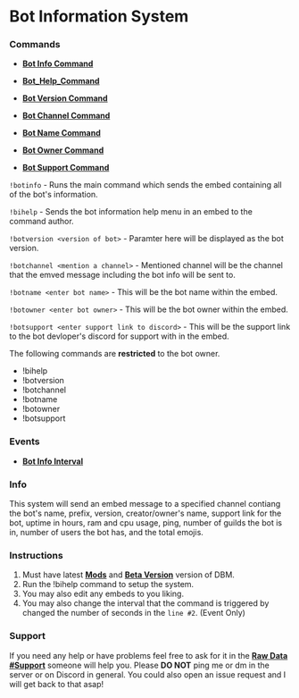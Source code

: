 # Bot Information System

### Commands

* **[Bot Info Command](https://github.com/Zacwilson90/DBMProjects/blob/Bot-Information-System/Bot_Info_Command.js)**

* **[Bot_Help_Command](https://github.com/Zacwilson90/DBMProjects/blob/Bot-Information-System/Bot_Help_Command.js)**

* **[Bot Version Command](https://github.com/Zacwilson90/DBMProjects/blob/Bot-Information-System/Bot_Version_Command.js)**

* **[Bot Channel Command](https://github.com/Zacwilson90/DBMProjects/blob/Bot-Information-System/Bot_Channel_Command.js)**

* **[Bot Name Command](https://github.com/Zacwilson90/DBMProjects/blob/Bot-Information-System/Bot_Name_Command.js)**

* **[Bot Owner Command](https://github.com/Zacwilson90/DBMProjects/blob/Bot-Information-System/Bot_Owner_Command.js)**

* **[Bot Support Command](https://github.com/Zacwilson90/DBMProjects/blob/Bot-Information-System/Bot_Support_Command.js)**

`!botinfo` - Runs the main command which sends the embed containing all of the bot's information.

`!bihelp` - Sends the bot information help menu in an embed to the command author.

`!botversion <version of bot>` - Paramter here will be displayed as the bot version.

`!botchannel <mention a channel>` - Mentioned channel will be the channel that the emved message including the bot info will be sent to.

`!botname <enter bot name>` - This will be the bot name within the embed.

`!botowner <enter bot owner>` - This will be the bot owner within the embed.

`!botsupport <enter support link to discord>` - This will be the support link to the bot devloper's discord for support with in the embed.

The following commands are **restricted** to the bot owner.
 * !bihelp
 * !botversion
 * !botchannel
 * !botname
 * !botowner
 * !botsupport

### Events

* **[Bot Info Interval](https://github.com/Zacwilson90/DBMProjects/blob/Bot-Information-System/Bot_Info_Interval_Event.js)** 



### Info

This system will send an embed message to a specified channel contiang the bot's name, prefix, version, creator/owner's name, support link for the bot, uptime in hours, ram and cpu usage, ping, number of guilds the bot is in, number of users the bot has, and the total emojis.

### Instructions

1. Must have latest **[Mods](https://github.com/Discord-Bot-Maker-Mods/DBM-Mods)** and **[Beta Version](https://discordapp.com/channels/379372685182107669/421384914219433984/493286471696908309)** version of DBM.
2. Run the !bihelp command to setup the system. 
3. You may also edit any embeds to you liking.
4. You may also change the interval that the command is triggered by changed the number of seconds in the `line #2`. (Event Only)

### Support

If you need any help or have problems feel free to ask for it in the **[Raw Data #Support](https://discordapp.com/channels/379372685182107669/388055603320324116)** someone will help you. Please **DO NOT** ping me or dm in the server or on Discord in general. You could also open an issue request and I will get back to that asap!

